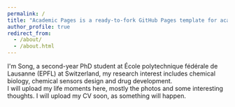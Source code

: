```yaml
---
permalink: /
title: "Academic Pages is a ready-to-fork GitHub Pages template for academic personal websites"
author_profile: true
redirect_from: 
  - /about/
  - /about.html
---
```



  I'm Song, a second-year PhD student at École polytechnique fédérale de Lausanne (EPFL) at Switzerland, my research interest includes chemical biology, chemical sensors design and drug development.  
  I will upload my life moments here, mostly the photos and some interesting thoughts. I will upload my CV soon, as something will happen. 
